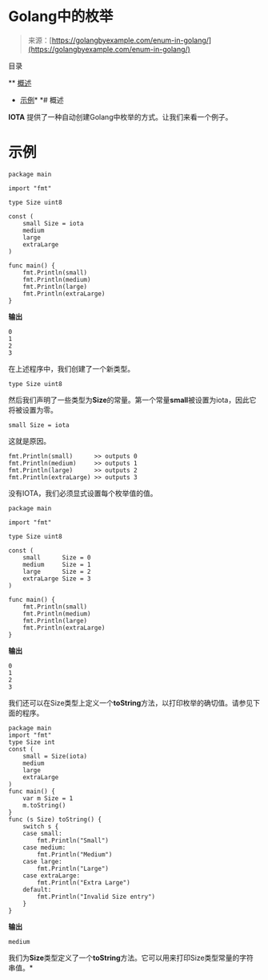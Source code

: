 <!--yml

类别：未分类

日期：2024-10-13 06:52:25

-->

# Golang中的枚举

> 来源：[https://golangbyexample.com/enum-in-golang/](https://golangbyexample.com/enum-in-golang/)

目录

**   [概述](#Overview "概述")

+   [示例](#Example "示例")*  *# 概述

**IOTA** 提供了一种自动创建Golang中枚举的方式。让我们来看一个例子。

# 示例

```
package main

import "fmt"

type Size uint8

const (
	small Size = iota
	medium
	large
	extraLarge
)

func main() {
	fmt.Println(small)
	fmt.Println(medium)
	fmt.Println(large)
	fmt.Println(extraLarge)
}
```

**输出**

```
0
1
2
3
```

在上述程序中，我们创建了一个新类型。

```
type Size uint8
```

然后我们声明了一些类型为**Size**的常量。第一个常量**small**被设置为iota，因此它将被设置为零。

```
small Size = iota
```

这就是原因。

```
fmt.Println(small)      >> outputs 0  
fmt.Println(medium)     >> outputs 1
fmt.Println(large)      >> outputs 2
fmt.Println(extraLarge) >> outputs 3
```

没有IOTA，我们必须显式设置每个枚举值的值。

```
package main

import "fmt"

type Size uint8

const (
	small      Size = 0
	medium     Size = 1
	large      Size = 2
	extraLarge Size = 3
)

func main() {
	fmt.Println(small)
	fmt.Println(medium)
	fmt.Println(large)
	fmt.Println(extraLarge)
}
```

**输出**

```
0
1
2
3
```

我们还可以在Size类型上定义一个**toString**方法，以打印枚举的确切值。请参见下面的程序。

```
package main
import "fmt"
type Size int
const (
    small = Size(iota)
    medium
    large
    extraLarge
)
func main() {
    var m Size = 1
    m.toString()
}
func (s Size) toString() {
    switch s {
    case small:
        fmt.Println("Small")
    case medium:
        fmt.Println("Medium")
    case large:
        fmt.Println("Large")
    case extraLarge:
        fmt.Println("Extra Large")
    default:
        fmt.Println("Invalid Size entry")
    }
}
```

**输出**

```
medium
```

我们为**Size**类型定义了一个**toString**方法。它可以用来打印Size类型常量的字符串值。*
